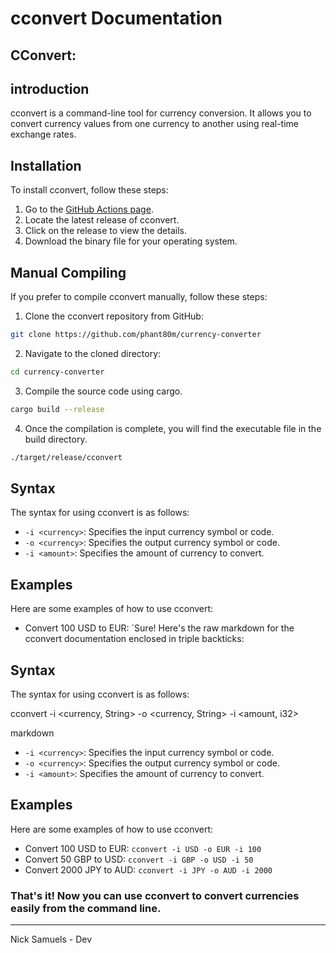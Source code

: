 # cconvert Documentation

## CConvert:

## introduction

cconvert is a command-line tool for currency conversion. It allows you to convert currency values from one currency to another using real-time exchange rates.

## Installation

To install cconvert, follow these steps:

1. Go to the [GitHub Actions page](https://github.com/username/repo/actions).
2. Locate the latest release of cconvert.
3. Click on the release to view the details.
4. Download the binary file for your operating system.

## Manual Compiling

If you prefer to compile cconvert manually, follow these steps:

1. Clone the cconvert repository from GitHub:
 ```zsh
 git clone https://github.com/phant80m/currency-converter
 ```
2. Navigate to the cloned directory:
```zsh
cd currency-converter
```

3. Compile the source code using cargo.
```zsh
cargo build --release
```
4. Once the compilation is complete, you will find the executable file in the build directory.
```zsh
./target/release/cconvert
```
## Syntax

The syntax for using cconvert is as follows:
- `-i <currency>`: Specifies the input currency symbol or code.
- `-o <currency>`: Specifies the output currency symbol or code.
- `-i <amount>`: Specifies the amount of currency to convert.

## Examples

Here are some examples of how to use cconvert:

- Convert 100 USD to EUR:
`Sure! Here's the raw markdown for the cconvert documentation enclosed in triple backticks:

## Syntax

The syntax for using cconvert is as follows:

cconvert -i <currency, String> -o <currency, String> -i <amount, i32>

markdown


- `-i <currency>`: Specifies the input currency symbol or code.
- `-o <currency>`: Specifies the output currency symbol or code.
- `-i <amount>`: Specifies the amount of currency to convert.

## Examples

Here are some examples of how to use cconvert:

- Convert 100 USD to EUR:
`cconvert -i USD -o EUR -i 100`
- Convert 50 GBP to USD:
`cconvert -i GBP -o USD -i 50`
- Convert 2000 JPY to AUD:
`cconvert -i JPY -o AUD -i 2000`

### That's it! Now you can use cconvert to convert currencies easily from the command line.
---


Nick Samuels - Dev 




